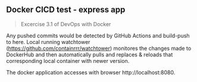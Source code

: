 ## Docker CICD test - express app
> Excercise 3.1 of DevOps with Docker


Any pushed commits would be detected by GitHub Actions and build-push to here. Local running watchtower (https://github.com/containrrr/watchtower) monitores the changes made to DockerHub and then automatically pulls and replaces & reloads that corresponding local container with newer version.

The docker application accesses with browser http://localhost:8080.
